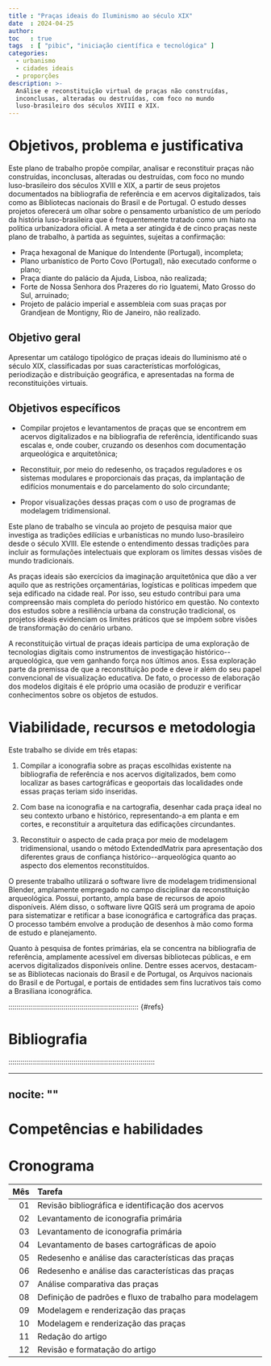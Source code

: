 ```yaml
---
title : "Praças ideais do Iluminismo ao século XIX"
date  : 2024-04-25
author:
toc   : true
tags  : [ "pibic", "iniciação científica e tecnológica" ]
categories:
  - urbanismo
  - cidades ideais
  - proporções
description: >-
  Análise e reconstituição virtual de praças não construídas,
  inconclusas, alteradas ou destruídas, com foco no mundo
  luso-brasileiro dos séculos XVIII e XIX.
---
```


# Objetivos, problema e justificativa #

<!--5000 caracteres-->

Este plano de trabalho propõe compilar, analisar e reconstituir praças
não construídas, inconclusas, alteradas ou destruídas, com foco no mundo
luso-brasileiro dos séculos XVIII e XIX, a partir de seus projetos
documentados na bibliografia de referência e em acervos digitalizados,
tais como as Bibliotecas nacionais do Brasil e de Portugal. O estudo
desses projetos oferecerá um olhar sobre o pensamento urbanístico de um
período da história luso-brasileira que é frequentemente tratado como um
hiato na política urbanizadora oficial. A meta a ser atingida é de cinco
praças neste plano de trabalho, à partida as seguintes, sujeitas a
confirmação:

- Praça hexagonal de Manique do Intendente (Portugal), incompleta;
- Plano urbanístico de Porto Covo (Portugal), não executado conforme o
  plano;
- Praça diante do palácio da Ajuda, Lisboa, não realizada;
- Forte de Nossa Senhora dos Prazeres do rio Iguatemi, Mato Grosso do
  Sul, arruinado;
- Projeto de palácio imperial e assembleia com suas praças por Grandjean
  de Montigny, Rio de Janeiro, não realizado.

## Objetivo geral ##

Apresentar um catálogo tipológico de praças ideais do Iluminismo até o
século XIX, classificadas por suas características morfológicas,
periodização e distribuição geográfica, e apresentadas na forma de
reconstituições virtuais.


## Objetivos específicos ##

- Compilar projetos e levantamentos de praças que se encontrem em
  acervos digitalizados e na bibliografia de referência, identificando
  suas escalas e, onde couber, cruzando os desenhos com documentação
  arqueológica e arquitetônica;

- Reconstituir, por meio do redesenho, os traçados reguladores e os
  sistemas modulares e proporcionais das praças, da implantação de
  edifícios monumentais e do parcelamento do solo circundante;

- Propor visualizações dessas praças com o uso de programas de
  modelagem tridimensional.

Este plano de trabalho se vincula ao projeto de pesquisa maior que
investiga as tradições edilícias e urbanísticas no mundo luso-brasileiro
desde o século XVIII. Ele estende o entendimento dessas tradições para
incluir as formulações intelectuais que exploram os limites dessas
visões de mundo tradicionais.

As praças ideais são exercícios da imaginação arquitetônica que dão a
ver aquilo que as restrições orçamentárias, logísticas e políticas
impedem que seja edificado na cidade real. Por isso, seu estudo
contribui para uma compreensão mais completa do período histórico em
questão. No contexto dos estudos sobre a resiliência urbana da
construção tradicional, os projetos ideais evidenciam os limites
práticos que se impõem sobre visões de transformação do cenário urbano.

A reconstituição virtual de praças ideais participa de uma exploração de
tecnologias digitais como instrumentos de investigação
histórico--arqueológica, que vem ganhando força nos últimos anos. Essa
exploração parte da premissa de que a reconstituição pode e deve ir além
do seu papel convencional de visualização educativa. De fato, o processo
de elaboração dos modelos digitais é ele próprio uma ocasião de produzir
e verificar conhecimentos sobre os objetos de estudos.


# Viabilidade, recursos e metodologia #

<!--4000 caracteres-->

Este trabalho se divide em três etapas:

1. Compilar a iconografia sobre as praças escolhidas existente na
   bibliografia de referência e nos acervos digitalizados, bem como
   localizar as bases cartográficas e geoportais das localidades onde
   essas praças teriam sido inseridas.

2. Com base na iconografia e na cartografia, desenhar cada
   praça ideal no seu contexto urbano e histórico, representando-a em
   planta e em cortes, e reconstituir a arquitetura das edificações
   circundantes.

3. Reconstituir o aspecto de cada praça por meio de modelagem
   tridimensional, usando o método ExtendedMatrix para apresentação dos
   diferentes graus de confiança histórico--arqueológica quanto ao
   aspecto dos elementos reconstituídos.

O presente trabalho utilizará o software livre de modelagem
tridimensional Blender, amplamente empregado no campo disciplinar da
reconstituição arqueológica. Possui, portanto, ampla base de recursos de
apoio disponíveis. Além disso, o software livre QGIS será um programa de
apoio para sistematizar e retificar a base iconográfica e cartográfica
das praças. O processo também envolve a produção de desenhos à mão como
forma de estudo e planejamento.

Quanto à pesquisa de fontes primárias, ela se concentra na bibliografia
de referência, amplamente acessível em diversas bibliotecas públicas, e
em acervos digitalizados disponíveis online. Dentre esses acervos,
destacam-se as Bibliotecas nacionais do Brasil e de Portugal, os
Arquivos nacionais do Brasil e de Portugal, e portais de entidades sem
fins lucrativos tais como a Brasiliana iconográfica.

:::::::::::::::::::::::::::::::::::::::::::::::::::::::::::::::: {#refs}

# Bibliografia #
<!--2000 caracteres-->
::::::::::::::::::::::::::::::::::::::::::::::::::::::::::::::::::::::::

---
nocite: ""
---


# Competências e habilidades #

<!--1000 caracteres-->


# Cronograma #

| Mês | Tarefa                                                  |
|----:|:--------------------------------------------------------|
|  01 | Revisão bibliográfica e identificação dos acervos       |
|  02 | Levantamento de iconografia primária                    |
|  03 | Levantamento de iconografia primária                    |
|  04 | Levantamento de bases cartográficas de apoio            |
|  05 | Redesenho e análise das características das praças      |
|  06 | Redesenho e análise das características das praças      |
|  07 | Análise comparativa das praças                          |
|  08 | Definição de padrões e fluxo de trabalho para modelagem |
|  09 | Modelagem e renderização das praças                     |
|  10 | Modelagem e renderização das praças                     |
|  11 | Redação do artigo                                       |
|  12 | Revisão e formatação do artigo                          |
